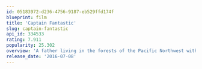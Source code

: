 ```yaml
---
id: 05183972-d236-4756-9187-eb529ffd174f
blueprint: film
title: 'Captain Fantastic'
slug: captain-fantastic
api_id: 334533
rating: 7.911
popularity: 25.302
overview: 'A father living in the forests of the Pacific Northwest with his six young kids tries to assimilate back into society.'
release_date: '2016-07-08'
---
```

